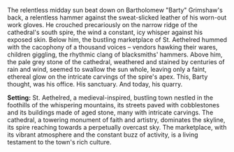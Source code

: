 The relentless midday sun beat down on Bartholomew "Barty" Grimshaw's back, a relentless hammer against the sweat-slicked leather of his worn-out work gloves.  He crouched precariously on the narrow ridge of the cathedral's south spire, the wind a constant, icy whisper against his exposed skin.  Below him, the bustling marketplace of St. Aethelred hummed with the cacophony of a thousand voices – vendors hawking their wares, children giggling, the rhythmic clang of blacksmiths' hammers.  Above him, the pale grey stone of the cathedral, weathered and stained by centuries of rain and wind, seemed to swallow the sun whole, leaving only a faint, ethereal glow on the intricate carvings of the spire's apex.  This, Barty thought, was his office.  His sanctuary.  And today, his quarry.

**Setting:** St. Aethelred, a medieval-inspired, bustling town nestled in the foothills of the whispering mountains, its streets paved with cobblestones and its buildings made of aged stone, many with intricate carvings.  The cathedral, a towering monument of faith and artistry, dominates the skyline, its spire reaching towards a perpetually overcast sky. The marketplace, with its vibrant atmosphere and the constant buzz of activity, is a living testament to the town's rich culture.
